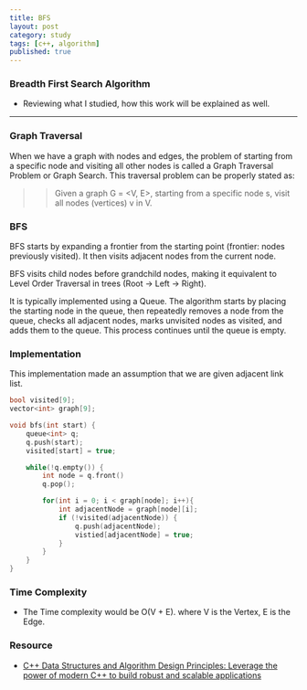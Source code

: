 ```yaml
---
title: BFS
layout: post
category: study
tags: [c++, algorithm]
published: true
---
```


### Breadth First Search Algorithm

* Reviewing what I studied, how this work will be explained as well. 
---

### Graph Traversal 

When we have a graph with nodes and edges, the problem of starting from a specific node and visiting all other nodes is called a Graph Traversal Problem or Graph Search. This traversal problem can be properly stated as:

>> Given a graph G = <V, E>, starting from a specific node s, visit all nodes (vertices) v in V.

### BFS

BFS starts by expanding a frontier from the starting point (frontier: nodes previously visited). It then visits adjacent nodes from the current node.

BFS visits child nodes before grandchild nodes, making it equivalent to Level Order Traversal in trees (Root -> Left -> Right).

It is typically implemented using a Queue. The algorithm starts by placing the starting node in the queue, then repeatedly removes a node from the queue, checks all adjacent nodes, marks unvisited nodes as visited, and adds them to the queue. This process continues until the queue is empty.

### Implementation

This implementation made an assumption that we are given adjacent link list. 

```c++
bool visited[9];
vector<int> graph[9];

void bfs(int start) {
    queue<int> q;
    q.push(start);
    visited[start] = true;

    while(!q.empty()) {
        int node = q.front()
        q.pop();

        for(int i = 0; i < graph[node]; i++){
            int adjacentNode = graph[node][i];
            if (!visited(adjacentNode)) {
                q.push(adjacentNode);
                vistied[adjacentNode] = true;
            }
        }
    }
}
```

### Time Complexity
* The Time complexity would be O(V + E). where V is the Vertex, E is the Edge.

### Resource
* [C++ Data Structures and Algorithm Design Principles: Leverage the power of modern C++ to build robust and scalable applications](https://www.amazon.com/Data-Structures-Algorithm-Design-Principles-ebook/dp/B07SYJSGVD?ref_=ast_author_mpb)